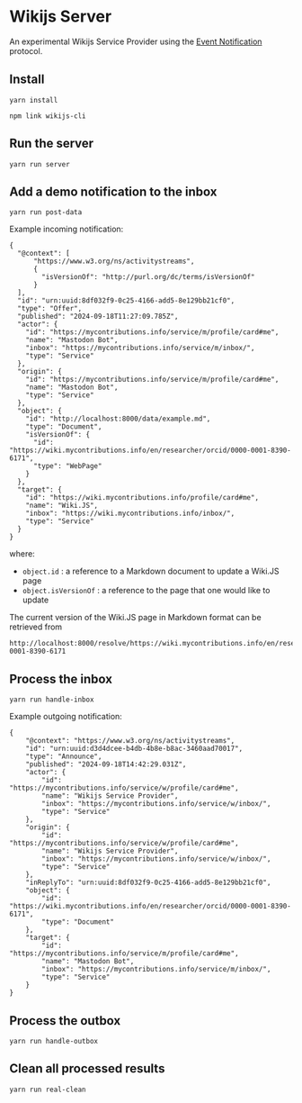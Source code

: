 # Wikijs Server

An experimental Wikijs Service Provider using the [Event Notification](https://www.eventnotifications.net) protocol.

## Install

```
yarn install
```

```
npm link wikijs-cli
```

## Run the server

```
yarn run server
```

## Add a demo notification to the inbox 

```
yarn run post-data
```

Example incoming notification:

```
{
  "@context": [
      "https://www.w3.org/ns/activitystreams",
      {
        "isVersionOf": "http://purl.org/dc/terms/isVersionOf"
      }
  ],
  "id": "urn:uuid:8df032f9-0c25-4166-add5-8e129bb21cf0",
  "type": "Offer",
  "published": "2024-09-18T11:27:09.785Z",
  "actor": {
    "id": "https://mycontributions.info/service/m/profile/card#me",
    "name": "Mastodon Bot",
    "inbox": "https://mycontributions.info/service/m/inbox/",
    "type": "Service"
  },
  "origin": {
    "id": "https://mycontributions.info/service/m/profile/card#me",
    "name": "Mastodon Bot",
    "type": "Service"
  },
  "object": {
    "id": "http://localhost:8000/data/example.md",
    "type": "Document",
    "isVersionOf": {
      "id": "https://wiki.mycontributions.info/en/researcher/orcid/0000-0001-8390-6171",
      "type": "WebPage"
    }
  },
  "target": {
    "id": "https://wiki.mycontributions.info/profile/card#me",
    "name": "Wiki.JS",
    "inbox": "https://wiki.mycontributions.info/inbox/",
    "type": "Service"
  }
}
```

where:

  - `object.id` : a reference to a Markdown document to update a Wiki.JS page
  - `object.isVersionOf` : a reference to the page that one would like to update
  
The current version of the Wiki.JS page in Markdown format can be retrieved from

```
http://localhost:8000/resolve/https://wiki.mycontributions.info/en/researcher/orcid/0000-0001-8390-6171
```

## Process the inbox

```
yarn run handle-inbox
```

Example outgoing notification:

```
{
    "@context": "https://www.w3.org/ns/activitystreams",
    "id": "urn:uuid:d3d4dcee-b4db-4b8e-b8ac-3460aad70017",
    "type": "Announce",
    "published": "2024-09-18T14:42:29.031Z",
    "actor": {
        "id": "https://mycontributions.info/service/w/profile/card#me",
        "name": "Wikijs Service Provider",
        "inbox": "https://mycontributions.info/service/w/inbox/",
        "type": "Service"
    },
    "origin": {
        "id": "https://mycontributions.info/service/w/profile/card#me",
        "name": "Wikijs Service Provider",
        "inbox": "https://mycontributions.info/service/w/inbox/",
        "type": "Service"
    },
    "inReplyTo": "urn:uuid:8df032f9-0c25-4166-add5-8e129bb21cf0",
    "object": {
        "id": "https://wiki.mycontributions.info/en/researcher/orcid/0000-0001-8390-6171",
        "type": "Document"
    },
    "target": {
        "id": "https://mycontributions.info/service/m/profile/card#me",
        "name": "Mastodon Bot",
        "inbox": "https://mycontributions.info/service/m/inbox/",
        "type": "Service"
    }
}
```

## Process the outbox

```
yarn run handle-outbox
```

## Clean all processed results

```
yarn run real-clean
```

